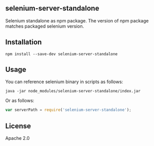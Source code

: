 ## selenium-server-standalone

Selenium standalone as npm package. The version of npm package matches packaged selenium version.

## Installation

```
npm install --save-dev selenium-server-standalone
```

## Usage

You can reference selenium binary in scripts as follows:

```
java -jar node_modules/selenium-server-standalone/index.jar
```

Or as follows:

```js
var serverPath = require('selenium-server-standalone');
```

## License

Apache 2.0
